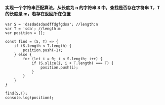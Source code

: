 #### 实现一个字符串匹配算法，从长度为 n 的字符串 S 中，查找是否存在字符串 T，T 的长度是 m，若存在返回所在位置

```
var S = 'dasdadsdasdffdgfgdsa'; //length:n
var T = 'sda'; //length:m
var position = [];

const find = (S, T) => {
	if (S.length < T.length) {
		position.push(-1);
	} else {
		for (let i = 0; i < S.length; i++) {
			if (S.slice(i, i + T.length) === T) {
				position.push(i);
			}
		}
	}
}

find(S,T);
console.log(position);
```